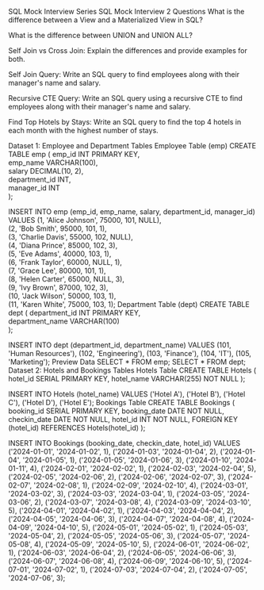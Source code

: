 SQL Mock Interview Series
SQL Mock Interview 2
Questions
What is the difference between a View and a Materialized View in SQL?

What is the difference between UNION and UNION ALL?

Self Join vs Cross Join:
Explain the differences and provide examples for both.

Self Join Query:
Write an SQL query to find employees along with their manager's name and salary.

Recursive CTE Query:
Write an SQL query using a recursive CTE to find employees along with their manager's name and salary.

Find Top Hotels by Stays:
Write an SQL query to find the top 4 hotels in each month with the highest number of stays.

Dataset 1: Employee and Department Tables
Employee Table (emp)
CREATE TABLE emp (
    emp_id INT PRIMARY KEY,        
    emp_name VARCHAR(100),         
    salary DECIMAL(10, 2),         
    department_id INT,             
    manager_id INT                 
);

INSERT INTO emp (emp_id, emp_name, salary, department_id, manager_id) VALUES
(1, 'Alice Johnson', 75000, 101, NULL),   
(2, 'Bob Smith', 95000, 101, 1),         
(3, 'Charlie Davis', 55000, 102, NULL),  
(4, 'Diana Prince', 85000, 102, 3),      
(5, 'Eve Adams', 40000, 103, 1),         
(6, 'Frank Taylor', 60000, NULL, 1),     
(7, 'Grace Lee', 80000, 101, 1),         
(8, 'Helen Carter', 65000, NULL, 3),      
(9, 'Ivy Brown', 87000, 102, 3),        
(10, 'Jack Wilson', 50000, 103, 1),      
(11, 'Karen White', 75000, 103, 1);
Department Table (dept)
CREATE TABLE dept (
    department_id INT PRIMARY KEY,     
    department_name VARCHAR(100)      
);

INSERT INTO dept (department_id, department_name) 
VALUES
(101, 'Human Resources'),
(102, 'Engineering'),
(103, 'Finance'),
(104, 'IT'),
(105, 'Marketing');
Preview Data
SELECT * FROM emp;
SELECT * FROM dept;
Dataset 2: Hotels and Bookings Tables
Hotels Table
CREATE TABLE Hotels (
    hotel_id SERIAL PRIMARY KEY,
    hotel_name VARCHAR(255) NOT NULL
);

INSERT INTO Hotels (hotel_name)
VALUES 
    ('Hotel A'),
    ('Hotel B'),
    ('Hotel C'),
    ('Hotel D'),
    ('Hotel E');
Bookings Table
CREATE TABLE Bookings (
    booking_id SERIAL PRIMARY KEY,
    booking_date DATE NOT NULL,
    checkin_date DATE NOT NULL,
    hotel_id INT NOT NULL,
    FOREIGN KEY (hotel_id) REFERENCES Hotels(hotel_id)
);

INSERT INTO Bookings (booking_date, checkin_date, hotel_id)
VALUES
    ('2024-01-01', '2024-01-02', 1),
    ('2024-01-03', '2024-01-04', 2),
    ('2024-01-04', '2024-01-05', 1),
    ('2024-01-05', '2024-01-06', 3),
    ('2024-01-10', '2024-01-11', 4),
    ('2024-02-01', '2024-02-02', 1),
    ('2024-02-03', '2024-02-04', 5),
    ('2024-02-05', '2024-02-06', 2),
    ('2024-02-06', '2024-02-07', 3),
    ('2024-02-07', '2024-02-08', 1),
    ('2024-02-09', '2024-02-10', 4),
    ('2024-03-01', '2024-03-02', 3),
    ('2024-03-03', '2024-03-04', 1),
    ('2024-03-05', '2024-03-06', 2),
    ('2024-03-07', '2024-03-08', 4),
    ('2024-03-09', '2024-03-10', 5),
    ('2024-04-01', '2024-04-02', 1),
    ('2024-04-03', '2024-04-04', 2),
    ('2024-04-05', '2024-04-06', 3),
    ('2024-04-07', '2024-04-08', 4),
    ('2024-04-09', '2024-04-10', 5),
    ('2024-05-01', '2024-05-02', 1),
    ('2024-05-03', '2024-05-04', 2),
    ('2024-05-05', '2024-05-06', 3),
    ('2024-05-07', '2024-05-08', 4),
    ('2024-05-09', '2024-05-10', 5),
    ('2024-06-01', '2024-06-02', 1),
    ('2024-06-03', '2024-06-04', 2),
    ('2024-06-05', '2024-06-06', 3),
    ('2024-06-07', '2024-06-08', 4),
    ('2024-06-09', '2024-06-10', 5),
    ('2024-07-01', '2024-07-02', 1),
    ('2024-07-03', '2024-07-04', 2),
    ('2024-07-05', '2024-07-06', 3);
